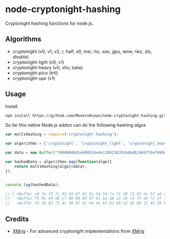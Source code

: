 node-cryptonight-hashing
===============

Cryptonight hashing functions for node.js.


Algorithms
----------
* cryptonight (v0, v1, v2, r, half, xtl, msr, rto, xao, gpu, wow, rwz, zls, double)
* cryptonight-light (v0, v1)
* cryptonight-heavy (v0, xhv, tube)
* cryptonight-pico (trtl)
* cryptonight-upx (v1)

Usage
-----

Install

```bash
npm install https://github.com/MoneroOcean/node-cryptonight-hashing.git
```

So far this native Node.js addon can do the following hashing algos

```javascript
var multiHashing = require('cryptonight-hashing');

var algorithms = ['cryptonight', 'cryptonight_light', 'cryptonight_heavy', 'cryptonight-upx' ];

var data = new Buffer("7000000001e980924e4e1109230383e66d62945ff8e749903bea4336755c00000000000051928aff1b4d72416173a8c3948159a09a73ac3bb556aa6bfbcad1a85da7f4c1d13350531e24031b939b9e2b", "hex");

var hashedData = algorithms.map(function(algo){
    return multiHashing[algo](data);
});


console.log(hashedData);

// [ <Buffer e9 7e f3 fc 03 6d 67 62 6e 54 54 7a 71 30 73 03 dc 5f a8 9b 9d f4 99 fe ea ef 9d 11 ac ad be 9b>,
//   <Buffer f5 01 e0 d0 c7 88 90 bd 07 92 6a a8 a1 26 c4 f2 a6 72 4f f1 82 82 c1 01 61 61 12 e0 29 46 59 b9>,
//   <Buffer f2 28 83 71 4c 99 87 b1 b4 da b7 92 60 e2 d4 96 12 43 28 ba 13 6f 54 68 53 f7 9b 1e d3 58 02 85> ]

```

Credits
-------
* [XMrig](https://github.com/xmrig) - For advanced cryptonight implementations from [XMrig](https://github.com/xmrig/xmrig)
